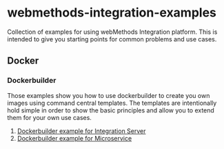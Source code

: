 # webmethods-integration-examples
Collection of examples for using webMethods Integration platform. This is intended to give you starting points for common problems and use cases.

## Docker

### Dockerbuilder

Those examples show you how to use dockerbuilder to create you own images using command central templates. The templates are intentionally hold simple in order to show the basic principles and allow you to extend them for your own use cases.

1. [Dockerbuilder example for Integration Server](https://github.com/SoftwareAG/webmethods-integration-examples/tree/master/dockerbuilder-integrationserver)
2. [Dockerbuilder example for Microservice](https://github.com/SoftwareAG/webmethods-integration-examples/tree/master/dockerbuilder-microserviceruntime)
